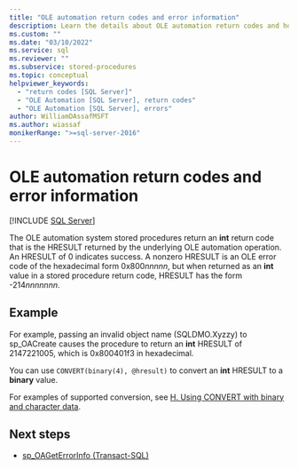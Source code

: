 ```yaml
---
title: "OLE automation return codes and error information"
description: Learn the details about OLE automation return codes and how to convert error code information. 
ms.custom: ""
ms.date: "03/10/2022"
ms.service: sql
ms.reviewer: ""
ms.subservice: stored-procedures
ms.topic: conceptual
helpviewer_keywords: 
  - "return codes [SQL Server]"
  - "OLE Automation [SQL Server], return codes"
  - "OLE Automation [SQL Server], errors"
author: WilliamDAssafMSFT
ms.author: wiassaf
monikerRange: ">=sql-server-2016"
---
```

# OLE automation return codes and error information

[!INCLUDE [SQL Server](../../includes/applies-to-version/sqlserver.md)]

The OLE automation system stored procedures return an **int** return code that is the HRESULT returned by the underlying OLE automation operation. An HRESULT of 0 indicates success. A nonzero HRESULT is an OLE error code of the hexadecimal form 0x800*nnnnn*, but when returned as an **int** value in a stored procedure return code, HRESULT has the form -214*nnnnnnn*.  

## Example

For example, passing an invalid object name (SQLDMO.Xyzzy) to sp_OACreate causes the procedure to return an **int** HRESULT of 2147221005, which is 0x800401f3 in hexadecimal.  
  
You can use `CONVERT(binary(4), @hresult)` to convert an **int** HRESULT to a **binary** value.

For examples of supported conversion, see [H. Using CONVERT with binary and character data](../../t-sql/functions/cast-and-convert-transact-sql.md#h-using-convert-with-binary-and-character-data).

## Next steps

- [sp_OAGetErrorInfo &#40;Transact-SQL&#41;](../../relational-databases/system-stored-procedures/sp-oageterrorinfo-transact-sql.md)  
